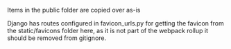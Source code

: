 Items in the public folder are copied over as-is

Django has routes configured in favicon_urls.py for getting the favicon from the static/favicons folder here, as it is not part of the webpack rollup it should be removed from gitignore.
